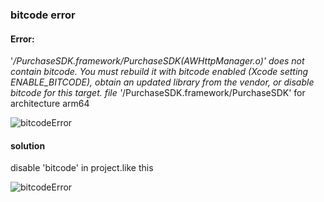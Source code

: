 
### bitcode error

#### Error:
'*/PurchaseSDK.framework/PurchaseSDK(AWHttpManager.o)' does not contain bitcode. You must rebuild it with bitcode enabled (Xcode setting ENABLE_BITCODE), obtain an updated library from the vendor, or disable bitcode for this target. file '*/PurchaseSDK.framework/PurchaseSDK' for architecture arm64

![bitcodeError](/img/commonErrors/bitcodeError.png)

#### solution
disable 'bitcode' in project.like this

![bitcodeError](/img/commonErrors/bitcodeErrorSolution.png)